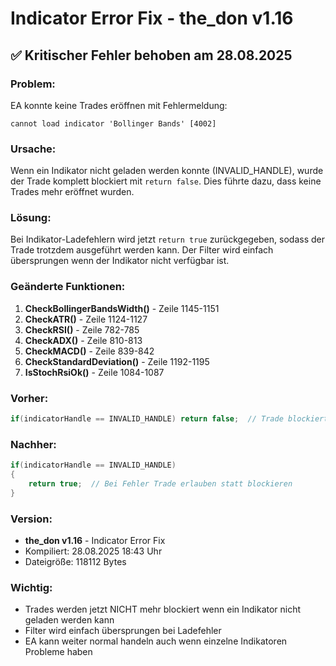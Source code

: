 # Indicator Error Fix - the_don v1.16

## ✅ Kritischer Fehler behoben am 28.08.2025

### Problem:
EA konnte keine Trades eröffnen mit Fehlermeldung:
```
cannot load indicator 'Bollinger Bands' [4002]
```

### Ursache:
Wenn ein Indikator nicht geladen werden konnte (INVALID_HANDLE), wurde der Trade komplett blockiert mit `return false`. Dies führte dazu, dass keine Trades mehr eröffnet wurden.

### Lösung:
Bei Indikator-Ladefehlern wird jetzt `return true` zurückgegeben, sodass der Trade trotzdem ausgeführt werden kann. Der Filter wird einfach übersprungen wenn der Indikator nicht verfügbar ist.

### Geänderte Funktionen:

1. **CheckBollingerBandsWidth()** - Zeile 1145-1151
2. **CheckATR()** - Zeile 1124-1127
3. **CheckRSI()** - Zeile 782-785
4. **CheckADX()** - Zeile 810-813
5. **CheckMACD()** - Zeile 839-842
6. **CheckStandardDeviation()** - Zeile 1192-1195
7. **IsStochRsiOk()** - Zeile 1084-1087

### Vorher:
```cpp
if(indicatorHandle == INVALID_HANDLE) return false;  // Trade blockiert
```

### Nachher:
```cpp
if(indicatorHandle == INVALID_HANDLE) 
{
    return true;  // Bei Fehler Trade erlauben statt blockieren
}
```

### Version:
- **the_don v1.16** - Indicator Error Fix
- Kompiliert: 28.08.2025 18:43 Uhr
- Dateigröße: 118112 Bytes

### Wichtig:
- Trades werden jetzt NICHT mehr blockiert wenn ein Indikator nicht geladen werden kann
- Filter wird einfach übersprungen bei Ladefehler
- EA kann weiter normal handeln auch wenn einzelne Indikatoren Probleme haben